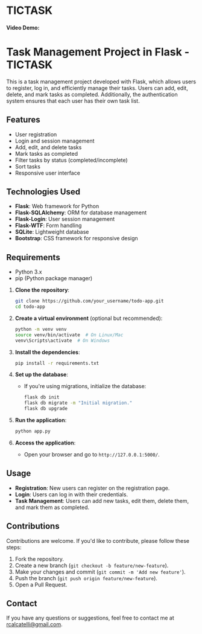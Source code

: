 # TICTASK  
#### Video Demo: <URL HERE>

# Task Management Project in Flask - TICTASK

This is a task management project developed with Flask, which allows users to register, log in, and efficiently manage their tasks. Users can add, edit, delete, and mark tasks as completed. Additionally, the authentication system ensures that each user has their own task list.  

## Features  

- User registration  
- Login and session management  
- Add, edit, and delete tasks  
- Mark tasks as completed  
- Filter tasks by status (completed/incomplete)  
- Sort tasks  
- Responsive user interface  

## Technologies Used  

- **Flask**: Web framework for Python  
- **Flask-SQLAlchemy**: ORM for database management  
- **Flask-Login**: User session management  
- **Flask-WTF**: Form handling  
- **SQLite**: Lightweight database  
- **Bootstrap**: CSS framework for responsive design  

## Requirements  

- Python 3.x  
- pip (Python package manager)  

1. **Clone the repository**:  
   ```bash  
   git clone https://github.com/your_username/todo-app.git  
   cd todo-app  
   ```

2. **Create a virtual environment** (optional but recommended):  
   ```bash  
   python -m venv venv  
   source venv/bin/activate  # On Linux/Mac  
   venv\Scripts\activate  # On Windows  
   ```

3. **Install the dependencies**:  
   ```bash  
   pip install -r requirements.txt  
   ```

4. **Set up the database**:  
   - If you're using migrations, initialize the database:  
     ```bash  
     flask db init  
     flask db migrate -m "Initial migration."  
     flask db upgrade  
     ```

5. **Run the application**:  
   ```bash  
   python app.py  
   ```

6. **Access the application**:  
   - Open your browser and go to `http://127.0.0.1:5000/`.

## Usage  

- **Registration**: New users can register on the registration page.  
- **Login**: Users can log in with their credentials.  
- **Task Management**: Users can add new tasks, edit them, delete them, and mark them as completed.  

## Contributions  

Contributions are welcome. If you'd like to contribute, please follow these steps:

1. Fork the repository.  
2. Create a new branch (`git checkout -b feature/new-feature`).  
3. Make your changes and commit (`git commit -m 'Add new feature'`).  
4. Push the branch (`git push origin feature/new-feature`).  
5. Open a Pull Request.  

## Contact  

If you have any questions or suggestions, feel free to contact me at [rcalcatelli@gmail.com](mailto:rcalcatelli@gmail.com).
